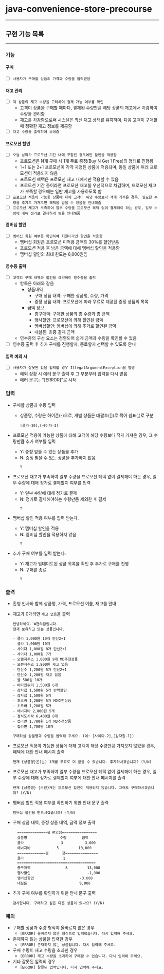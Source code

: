 # java-convenience-store-precourse

---

## 구현 기능 목록

---


### 기능

#### 구매 
- [ ] `사용자가 구매할 상품의 가격과 수량을 입력받음`

#### 재고 관리
- [ ] `각 상품의 재고 수량을 고려하여 결제 가능 여부를 확인`
  - 고객이 상품을 구매할 때마다, 결제된 수량만큼 해당 상품의 재고에서 차감하여 수량을 관리함
  - 재고를 차감함으로써 시스템은 최신 재고 상태를 유지하며, 다음 고객이 구매할 때 정확한 재고 정보를 제공함
- [ ] `재고 수량을 출력하여 보여줌`

#### 프로모션 할인
- [ ] `오늘 날짜가 프로모션 기간 내에 포함된 경우에만 할인을 적용함`
  - 프로모션은 N개 구매 시 1개 무료 증정(Buy N Get 1 Free)의 형태로 진행됨
  - 1+1 또는 2+1 프로모션이 각각 지정된 상품에 적용되며, 동일 상품에 여러 프로모션이 적용되지 않음
  - 프로모션 혜택은 프로모션 재고 내에서만 적용할 수 있음
  - 프로모션 기간 중이라면 프로모션 재고를 우선적으로 차감하며, 프로모션 재고가 부족할 경우에는 일반 재고를 사용하도록 함
- [ ] `프로모션 적용이 가능한 상품에 대해 고객이 해당 수량보다 적게 가져온 경우, 필요한 수량을 추가로 가져오면 혜택을 받을 수 있음을 안내해줌`
- [ ] `프로모션 재고가 부족하여 일부 수량을 프로모션 혜택 없이 결제해야 하는 경우, 일부 수량에 대해 정가로 결제하게 됨을 안내해줌`

#### 멤버십 할인
- [ ] `멤버십 회원 여부를 확인하여 회원이라면 할인을 적용함`
  - 멤버십 회원은 프로모션 미적용 금액의 30%를 할인받음
  - 프로모션 적용 후 남은 금액에 대해 멤버십 할인을 적용함
  - 멤버십 할인의 최대 한도는 8,000원임

#### 영수증 출력
- [ ] `고객의 구매 내역과 할인을 요약하여 영수증을 출력`
  - 항목은 아래와 같음
    - 상품내역
      - 구매 상품 내역: 구매한 상품명, 수량, 가격
      - 증정 상품 내역: 프로모션에 따라 무료로 제공된 증정 상품의 목록
    - 금액 정보
      - 총구매액: 구매한 상품의 총 수량과 총 금액
      - 행사할인: 프로모션에 의해 할인된 금액
      - 멤버십할인: 멤버십에 의해 추가로 할인된 금액
      - 내실돈: 최종 결제 금액
  - 영수증의 구성 요소는 정렬되어 쉽게 금액과 수량을 확인할 수 있음
-[ ] 영수증 출력 후 추가 구매를 진행할지, 종료할지 선택할 수 있도록 안내

#### 입력 예외 시
- [ ] `사용자가 잘못된 값을 입력할 경우 IllegalArgumentException을 발생`
  - 예외 상황 시 에러 문구 출력 후 그 부분부터 입력을 다시 받음
  - 에러 문구는 "[ERROR]"로 시작



### 입력

- 구매할 상품과 수량 입력
  - 상품명, 수량은 하이픈(-)으로, 개별 상품은 대괄호([])로 묶어 쉼표(,)로 구분
    ```
    [콜라-10],[사이다-3]
    ```

- 프로모션 적용이 가능한 상품에 대해 고객이 해당 수량보다 적게 가져온 경우, 그 수량만큼 추가 여부를 입력
  - Y: 증정 받을 수 있는 상품을 추가
  - N: 증정 받을 수 있는 상품을 추가하지 않음
    ```
    Y
    ```

- 프로모션 재고가 부족하여 일부 수량을 프로모션 혜택 없이 결제해야 하는 경우, 일부 수량에 대해 정가로 결제할지 여부를 입력
  - Y: 일부 수량에 대해 정가로 결제
  - N: 정가로 결제해야하는 수량만큼 제외한 후 결제
    ```
    Y
    ```

- 멤버십 할인 적용 여부를 입력 받는다.
  - Y: 멤버십 할인을 적용
  - N: 멤버십 할인을 적용하지 않음
    ```
    Y
    ```

- 추가 구매 여부를 입력 받는다.
  - Y: 재고가 업데이트된 상품 목록을 확인 후 추가로 구매를 진행
  - N: 구매를 종료
    ```
    Y
    ```
    

### 출력

- 환영 인사와 함께 상품명, 가격, 프로모션 이름, 재고를 안내
- 재고가 0개라면 `재고 없음`을 출력
  ```
  안녕하세요. W편의점입니다.
  현재 보유하고 있는 상품입니다.
    
  - 콜라 1,000원 10개 탄산2+1
  - 콜라 1,000원 10개
  - 사이다 1,000원 8개 탄산2+1
  - 사이다 1,000원 7개
  - 오렌지주스 1,800원 9개 MD추천상품
  - 오렌지주스 1,800원 재고 없음
  - 탄산수 1,200원 5개 탄산2+1
  - 탄산수 1,200원 재고 없음
  - 물 500원 10개
  - 비타민워터 1,500원 6개
  - 감자칩 1,500원 5개 반짝할인
  - 감자칩 1,500원 5개
  - 초코바 1,200원 5개 MD추천상품
  - 초코바 1,200원 5개
  - 에너지바 2,000원 5개
  - 정식도시락 6,400원 8개
  - 컵라면 1,700원 1개 MD추천상품
  - 컵라면 1,700원 10개
    
  구매하실 상품명과 수량을 입력해 주세요. (예: [사이다-2],[감자칩-1])
   ```

- 프로모션 적용이 가능한 상품에 대해 고객이 해당 수량만큼 가져오지 않았을 경우, 혜택에 대한 안내 메시지 출력
  ```
  현재 {상품명}은(는) 1개를 무료로 더 받을 수 있습니다. 추가하시겠습니까? (Y/N)
  ```

- 프로모션 재고가 부족하여 일부 수량을 프로모션 혜택 없이 결제해야 하는 경우, 일부 수량에 대해 정가로 결제할지 여부에 대한 안내 메시지를 출력
  ```
  현재 {상품명} {수량}개는 프로모션 할인이 적용되지 않습니다. 그래도 구매하시겠습니까? (Y/N)
  ```

- 멤버십 할인 적용 여부를 확인하기 위한 안내 문구 출력
  ```
  멤버십 할인을 받으시겠습니까? (Y/N)
  ```

- 구매 상품 내역, 증정 상품 내역, 금액 정보 출력
  ```
    ==============W 편의점================
    상품명               수량       금액
    콜라                 3 	      3,000
    에너지바 		    5 	      10,000
    =============증	    정===============
    콜라		            1
    ====================================
    총구매액		        8	      13,000
    행사할인			              -1,000
    멤버십할인			          -3,000
    내실돈			               9,000
  ```
  
- 추가 구매 여부를 확인하기 위한 안내 문구 출력 
  ```
  감사합니다. 구매하고 싶은 다른 상품이 있나요? (Y/N)
  ```


### 예외 
- 구매할 상품과 수량 형식이 올바르지 않은 경우
  - `[ERROR] 올바르지 않은 형식으로 입력했습니다. 다시 입력해 주세요.`
- 존재하지 않는 상품을 입력한 경우
  - `[ERROR] 존재하지 않는 상품입니다. 다시 입력해 주세요.`
- 구매 수량이 재고 수량을 초과한 경우
  - `[ERROR] 재고 수량을 초과하여 구매할 수 없습니다. 다시 입력해 주세요.`
- 기타 잘못된 입력의 경우
  - `[ERROR] 잘못된 입력입니다. 다시 입력해 주세요.`

